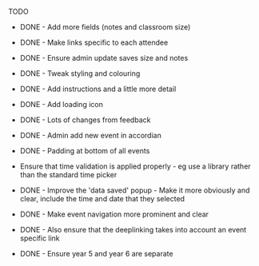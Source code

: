 TODO

- DONE - Add more fields (notes and classroom size)
- DONE - Make links specific to each attendee
- DONE - Ensure admin update saves size and notes
- DONE - Tweak styling and colouring
- DONE - Add instructions and a little more detail
- DONE - Add loading icon
- DONE - Lots of changes from feedback
- DONE - Admin add new event in accordian
- DONE - Padding at bottom of all events

- Ensure that time validation is applied properly - eg use a library rather than the standard time picker
- DONE - Improve the 'data saved' popup - Make it more obviously and clear, include the time and date that they selected
- DONE - Make event navigation more prominent and clear
- DONE - Also ensure that the deeplinking takes into account an event specific link
- DONE - Ensure year 5 and year 6 are separate